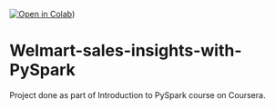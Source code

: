 [![Open in Colab](https://colab.research.google.com/assets/colab-badge.svg)](https://colab.research.google.com/drive/1VTlVx_qxKrN8TaT2LV69qAGqfno4qt1o))


# Welmart-sales-insights-with-PySpark

Project done as part of Introduction to PySpark course on Coursera.
